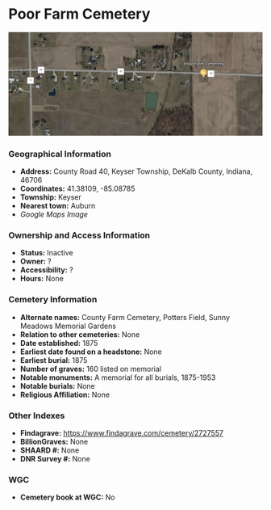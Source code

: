 # Poor Farm Cemetery

![Poor Farm Cemetery on Google Earth](https://github.com/FyoAtEPL/DeKalbCemeteries/blob/main/images/mapImages/PoorFarmEarth.png "Poor Farm Cemetery on Google Earth")

### Geographical Information
- **Address:** County Road 40, Keyser Township, DeKalb County, Indiana, 46706
- **Coordinates:** 41.38109, -85.08785
- **Township:** Keyser
- **Nearest town:** Auburn
- *Google Maps Image*

### Ownership and Access Information
- **Status:** Inactive
- **Owner:** ?
- **Accessibility:** ?
- **Hours:** None

### Cemetery Information
- **Alternate names:** County Farm Cemetery, Potters Field, Sunny Meadows Memorial Gardens
- **Relation to other cemeteries:** None
- **Date established:** 1875
- **Earliest date found on a headstone:** None
- **Earliest burial:** 1875
- **Number of graves:** 160 listed on memorial
- **Notable monuments:** A memorial for all burials, 1875-1953
- **Notable burials:** None
- **Religious Affiliation:** None

### Other Indexes
- **Findagrave:** https://www.findagrave.com/cemetery/2727557
- **BillionGraves:** None
- **SHAARD #:** None
- **DNR Survey #:** None


### WGC
- **Cemetery book at WGC:** No
